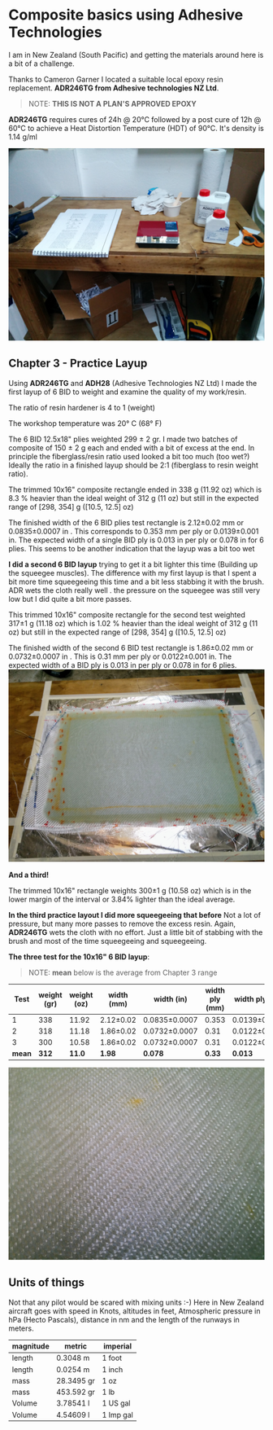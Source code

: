# Composite basics using Adhesive Technologies

I am in New Zealand (South Pacific) and getting the materials around here is a bit of a challenge.

Thanks to Cameron Garner I located a suitable local epoxy resin replacement. __ADR246TG from Adhesive technologies NZ Ltd__.

>NOTE: __THIS IS NOT A PLAN'S APPROVED EPOXY__

__ADR246TG__ requires cures of 24h @ 20°C  followed by a post cure of 12h @ 60°C  to achieve a Heat Distortion Temperature (HDT) of 90°C. It's density is 1.14 g/ml

![ADR246TG](./img/IMG_20170218_171212.jpg)

##  Chapter 3 - Practice Layup
Using __ADR246TG__ and __ADH28__ (Adhesive Technologies NZ Ltd) I made the first layup of 6 BID to weight and examine the quality of my work/resin. 

The ratio of resin hardener is 4 to 1 (weight)

The workshop temperature was 20° C (68° F)

The 6 BID 12.5x18" plies weighted 299 ± 2 gr. I made two batches of composite of 150 ± 2 g each and ended with a bit of excess at the end. In principle the fiberglass/resin ratio used looked a bit too much (too wet?) Ideally the ratio in a finished layup should be 2:1 (fiberglass to resin weight ratio).


The trimmed 10x16" composite rectangle ended in 338 g (11.92 oz) which is 8.3 % heavier than the ideal weight of 312 g (11 oz) but still in the expected range of [298, 354] g ([10.5, 12.5] oz)

The finished width of the 6 BID plies test rectangle is 2.12±0.02 mm or 0.0835±0.0007 in . This corresponds to 0.353 mm per ply or 0.0139±0.001 in.
The expected width of a single BID ply is 0.013 in per ply or 0.078 in for 6 plies. This seems to be another indication that the layup was a bit too wet


__I did a second 6 BID layup__ trying to get it a bit lighter this time (Building up the squeegee muscles). The difference with my first layup is that I spent a bit more time squeegeeing this time and a bit less stabbing it with the brush. ADR wets the cloth really well . the pressure on the squeegee was still very low but I did quite a bit more passes.


This trimmed 10x16" composite rectangle for the second test weighted 317±1 g (11.18 oz) which is 1.02 % heavier than the ideal weight of 312 g (11 oz) but still in the expected range of [298, 354] g ([10.5, 12.5] oz)

The finished width of the second 6 BID test rectangle is 1.86±0.02 mm or 0.0732±0.0007 in . This is 0.31 mm per ply or 0.0122±0.001 in. The expected width of a BID ply is 0.013 in per ply or 0.078 in for 6 plies.
![layup](./img/IMG_20170225_161008.jpg)

__And a third!__

The trimmed 10x16" rectangle weights 300±1 g (10.58 oz) which is in the lower margin of the interval or 3.84% lighter than the ideal average.

__In the third practice layout I did more squeegeeing that before__ Not a lot of pressure, but many more passes to remove the excess resin. Again, __ADR246TG__ wets the cloth with no effort. Just a little bit of stabbing with the brush and most of the time squeegeeing and squeegeeing.

**The three test for the 10x16" 6 BID layup**:

>NOTE: **mean** below is the average from Chapter 3 range 

| Test     |  weight (gr) |  weight (oz) | width (mm) | width (in)   | width ply (mm) | width ply (in) |
|----------|------------  |--------------|------------|--------------|----------------|----------------|
| 1        | 338          | 11.92        | 2.12±0.02  | 0.0835±0.0007| 0.353          | 0.0139±0.001   |
| 2        | 318          | 11.18        | 1.86±0.02  | 0.0732±0.0007| 0.31           | 0.0122±0.001   |
| 3        | 300          | 10.58        | 1.86±0.02  | 0.0732±0.0007| 0.31           | 0.0122±0.001   |
| **mean** | **312**      | **11.0**     | **1.98**   | **0.078**    | **0.33**       | **0.013**      |

![close_up](./img/IMG_20170225_161030.jpg)
## Units of things

Not that any pilot would be scared with mixing units :-) Here in New Zealand aircraft goes with speed in Knots, altitudes in feet, Atmospheric pressure in hPa (Hecto Pascals), distance in nm and the length of the runways in meters.


| magnitude   |  metric    |  imperial |
|-------------|------------|-----------|
| length      | 0.3048 m   | 1 foot    |
| length      | 0.0254 m   | 1 inch    |
| mass        | 28.3495 gr | 1 oz      |
| mass        | 453.592 gr | 1 lb      |
| Volume      | 3.78541 l  | 1 US gal  |
| Volume      | 4.54609 l  | 1 Imp gal |
